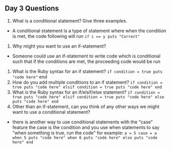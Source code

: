 ## Day 3 Questions

1. What is a conditional statement? Give three examples.
* A conditional statement is a type of statement where when the condition is
met, the code following will run
`if c == y
  puts "Correct"`

1. Why might you want to use an if-statement?
* Someone could use an if-statement to write code which is conditional such that if the conditions are met, the proceeding code would be run
1. What is the Ruby syntax for an if statement?
`if condition = true
  puts "code here"`
end
1. How do you add multiple conditions to an if statement?
`if condition = true
  puts "code here"
elsif condition = true
  puts "code here"
end`
1. What is the Ruby syntax for an if/elsif/else statement?
`if condition = true
  puts "code here"
elsif condition = true
  puts "code here"
else
  puts "code here"
end`
1. Other than an if-statement, can you think of any other ways we might want to use a conditional statement?
* there is another way to use conditional statements with the "case" feature the case is the condition and you use when statements to say "when something is true, run the code" for example:
`a = 5
case = a
when 5
  puts "code here"
when 6
  puts "code here"
else
  puts "code here"
end`

